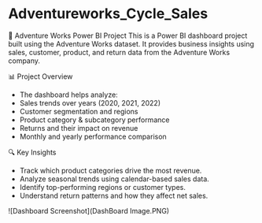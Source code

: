 # Adventureworks_Cycle_Sales
🧭 Adventure Works Power BI Project
This is a Power BI dashboard project built using the Adventure Works dataset. It provides business insights using sales, customer, product, and return data from the Adventure Works company.

📊 Project Overview
- The dashboard helps analyze:
- Sales trends over years (2020, 2021, 2022)
- Customer segmentation and regions
- Product category & subcategory performance
- Returns and their impact on revenue
- Monthly and yearly performance comparison


🔍 Key Insights
- Track which product categories drive the most revenue.
- Analyze seasonal trends using calendar-based sales data.
- Identify top-performing regions or customer types.
- Understand return patterns and how they affect net sales.


![Dashboard Screenshot](DashBoard Image.PNG)
